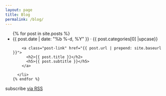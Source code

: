 ```yaml
---
layout: page
title: Blog
permalink: /blog/
---
```


<div class="home">

  <ul class="post-list">
    {% for post in site.posts %}
      <li>
        <span class="post-meta">{{ post.date | date: "%b %-d, %Y" }} &middot; {{ post.categories[0] |upcase}}</span>

        <a class="post-link" href="{{ post.url | prepend: site.baseurl }}">
          <h2>{{ post.title }}</h2>
          <h5>{{ post.subtitle }}</h5>
        </a>
<!-- For once I start using tag plugin:         {% for tag in post.tags %}
        <div class="pill">{{tag}} </div>
        {% endfor %} -->
      </li>
    {% endfor %}
  </ul>

  <p class="rss-subscribe">subscribe <a href="{{ "/feed.xml" | prepend: site.baseurl }}">via RSS</a></p>

</div>
